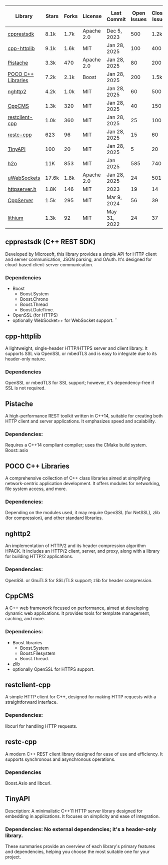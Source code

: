 

| Library                                                    | Stars | Forks | License    | Last Commit  | Open Issues | Closed Issues | Open PRs | Closed PRs | Latest Release Date | Release Frequency | C++ Standard Required |
|------------------------------------------------------------|-------|-------|------------|--------------|-------------|---------------|----------|------------|---------------------|-------------------|-----------------------|
| [cpprestsdk](https://github.com/microsoft/cpprestsdk)      | 8.1k  | 1.7k  | Apache 2.0 | Dec 5, 2023  | 500         | 1.2k          | 50       | 300        | Aug 15, 2023        | Quarterly         | C++11                 |
| [cpp-httplib](https://github.com/yhirose/cpp-httplib)      | 9.1k  | 1.6k  | MIT        | Jan 28, 2025 | 100         | 400           | 20       | 150        | Jan 10, 2025        | Monthly           | C++11                 |
| [Pistache](https://github.com/pistacheio/pistache)         | 3.3k  | 470   | Apache 2.0 | Jan 28, 2025 | 80          | 200           | 15       | 100        | Dec 20, 2024        | Bi-Monthly        | C++14                 |
| [POCO C++ Libraries](https://github.com/pocoproject/poco)  | 7.2k  | 2.1k  | Boost      | Jan 28, 2025 | 200         | 1.5k          | 30       | 1.0k       | Nov 5, 2024         | Quarterly         | C++11                 |
| [nghttp2](https://github.com/nghttp2/nghttp2)              | 4.2k  | 1.0k  | MIT        | Jan 28, 2025 | 60          | 500           | 10       | 300        | Oct 15, 2024        | Quarterly         | C++11                 |
| [CppCMS](https://github.com/artyom-beilis/cppcms)          | 1.3k  | 320   | MIT        | Jan 28, 2025 | 40          | 150           | 5        | 80         | Sep 10, 2024        | Semi-Annually     | C++11                 |
| [restclient-cpp](https://github.com/mrtazz/restclient-cpp) | 1.0k  | 360   | MIT        | Jan 28, 2025 | 25          | 100           | 3        | 50         | Jul 22, 2024        | Annually          | C++11                 |
| [restc-cpp](https://github.com/jgaa/restc-cpp)             | 623   | 96    | MIT        | Jan 28, 2025 | 15          | 60            | 2        | 30         | Jun 18, 2024        | Annually          | C++11                 |
| [TinyAPI](https://github.com/GazPrash/TinyAPI)             | 100   | 20    | MIT        | Jan 28, 2025 | 5           | 20            | 1        | 10         | May 5, 2024         | Annually          | C++11                 |
| [h2o](https://github.com/h2o/h2o)                          | 11K   | 853   | MIT        | Jan 2025     | 585         | 740           | 109      | 2,006      | Aug 13, 2019        | sparadic          | C                     |
| [uWebSockets](https://github.com/uNetworking/uWebSockets)  | 17.6k | 1.8k  | Apache 2.0 | Jan 28, 2025 | 24          | 501           | 6        | 312        | Jan 28, 2025        | Bi-Monthly        | C/C++                 |
| [httpserver.h](https://github.com/jeremycw/httpserver.h)   | 1.8K  | 146   | MIT        | 2023         | 19          | 14            | 5        | 35         | -                   | -                 | C                     |
| [CppServer](https://github.com/chronoxor/CppServer)        | 1.5k  | 295   | MIT        | Mar 9, 2024  | 56          | 39            | 2        | 1          | Nov 19, 2023        | Yearly            | C++                   |
| [lithium](https://github.com/matt-42/lithium)              | 1.3k  | 92    | MIT        | May 31, 2022 | 24          | 37            | 5        | 23         | -                   |  -                | C++                   | 

## cpprestsdk (C++ REST SDK)
Developed by Microsoft, this library provides a simple API for HTTP client and 
server communication, JSON parsing, and OAuth. It's designed for cloud-based 
client-server communication.

### Dependencies 
* Boost
  * Boost.System
  * Boost.Chrono
  * Boost.Thread
  * Boost.DateTime.
* OpenSSL (for HTTPS)
* optionally WebSocket++ for WebSocket support.
``
## cpp-httplib
A lightweight, single-header HTTP/HTTPS server and client library. It supports 
SSL via OpenSSL or mbedTLS and is easy to integrate due to its header-only nature.

### Dependencies 
OpenSSL or mbedTLS for SSL support; however, it's dependency-free if SSL is not 
required.

## Pistache
A high-performance REST toolkit written in C++14, suitable for creating both 
HTTP client and server applications. It emphasizes speed and scalability.

### Dependencies: 
Requires a C++14 compliant compiler; uses the CMake build system. Boost::asio

## POCO C++ Libraries
A comprehensive collection of C++ class libraries aimed at simplifying 
network-centric application development. It offers modules for networking, file 
system access, and more.

### Dependencies: 
Depending on the modules used, it may require OpenSSL (for NetSSL), zlib 
(for compression), and other standard libraries.

## nghttp2
An implementation of HTTP/2 and its header compression algorithm HPACK. It 
includes an HTTP/2 client, server, and proxy, along with a library for building 
HTTP/2 applications.

### Dependencies:
OpenSSL or GnuTLS for SSL/TLS support; 
zlib for header compression.

## CppCMS
A C++ web framework focused on performance, aimed at developing dynamic web 
applications. It provides tools for template management, caching, and more.

### Dependencies: 

* Boost libraries
  *  Boost.System
  * Boost.Filesystem
  * Boost.Thread.
* zlib 
* optionally OpenSSL for HTTPS support.

## restclient-cpp
A simple HTTP client for C++, designed for making HTTP requests with a 
straightforward interface.

### Dependencies: 
libcurl for handling HTTP requests.

## restc-cpp
A modern C++ REST client library designed for ease of use and efficiency. It 
supports synchronous and asynchronous operations.

### Dependencies 
Boost.Asio and libcurl.

## TinyAPI
Description: A minimalistic C++11 HTTP server library designed for embedding in applications. It focuses on simplicity and ease of integration.
### Dependencies: No external dependencies; it's a header-only library.
These summaries provide an overview of each library's primary features and dependencies, helping you choose the most suitable one for your project.